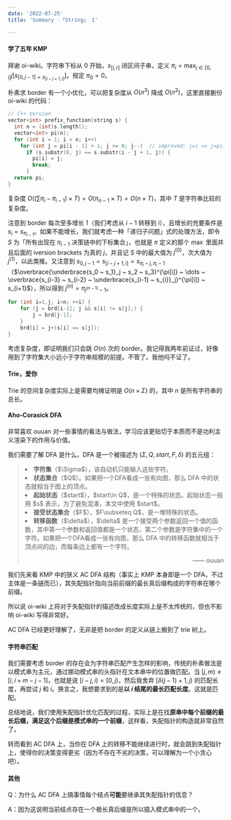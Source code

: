 ```yaml
---
date: '2022-07-25'
title: 'Summary -「String」 1'

---
```


#### 学了五年 KMP

拜谢 oi-wiki。字符串下标从 $0$ 开始，$s_{[l, r]}$ 闭区间子串，定义 $\displaystyle \pi_i = \max_{j \in [0, i]} j[s_{[0, j-1] = s_{[i-j+1, i]}}]$。规定 $\pi_0 = 0$。

朴素求 border 有一个小优化，可以把复杂度从 $O(n^3)$ 降成 $O(n^2)$，这里直接蒯份 oi-wiki 的代码：

```cpp
// C++ Version
vector<int> prefix_function(string s) {
  int n = (int)s.length();
  vector<int> pi(n);
  for (int i = 1; i < n; i++)
    for (int j = pi[i - 1] + 1; j >= 0; j--)  // improved: j=i => j=pi[i-1]+1
      if (s.substr(0, j) == s.substr(i - j + 1, j)) {
        pi[i] = j;
        break;
      }
  return pi;
}
```

复杂度 $O\left(\left(\sum \pi_i-\pi_{i-1}\right)\times T\right) = O(\pi_{n-1}\times T) = O(n \times T)$，其中 $T$ 是字符串比较的复杂度。

注意到 border 每次至多增长 $1$（我们考虑从 $i-1$ 转移到 $i$），且增长的充要条件是 $s_i = s_{\pi_{i-1}}$。如果不能增长，我们就考虑一种「递归子问题」式的处理方法，即令 $S$ 为「所有出现在 $\pi_{i-1}$ 决策链中的下标集合」，也就是 $\pi$ 定义的那个 $\max$ 里面并且后面的 iversion brackets 为真的 $j$，并且记 $S$ 中的最大值为 $j^{(0)}$，次大值为 $j^{(1)}$，以此类推。又注意到 $s_{0, j-1} = s_{[i-j+1, i]} = s_{\pi_i-j, \pi_i-1}$（$\overbrace{\underbrace{s_0 ~ s_1}_j ~ s_2 ~ s_3}^{\pi[i]} ~ \dots ~ \overbrace{s_{i-3} ~ s_{i-2} ~ \underbrace{s_{i-1} ~ s_{i}}_j}^{\pi[i]} ~ s_{i+1}$），所以得到 $j^{(n)} = \pi_{j^{(n-1)}-1}$。

```cpp
for (int i=1,j; i<n; ++i) {
    for (j = brd[i-1]; j && s[i] != s[j];) {
        j = brd[j-1];
    }
    brd[i] = j+(s[i] == s[j]);
}
```

考虑复杂度，即证明我们只会跳 $O(n)$ 次的 border。我记得我两年前证过，好像用到了字符集大小远小于字符串规模的前提。不管了。我他吗不证了。

#### Trie，爱你

Trie 的空间复杂度实际上是需要均摊证明是 $O(n\times\Sigma)$ 的，其中 $n$ 是所有字符串的总长。

#### Aho-Corasick DFA

非常喜欢 ouuan 对一些事情的看法与做法，学习应该更贴切于本质而不是功利主义渲染下的作用与价值。

我们需要了解 DFA 是什么。DFA 是一个被描述为 $(\Sigma, Q, start, F, \delta)$ 的五元组：

><li><strong>字符集</strong>（$\Sigma$），该自动机只能输入这些字符。</li>
><li><strong>状态集合</strong>（$Q$）。如果把一个DFA看成一张有向图，那么 DFA 中的状态就相当于图上的顶点。</li>
><li><strong>起始状态</strong>（$start$），$start\in Q$，是一个特殊的状态。起始状态一般用 $s$ 表示，为了避免混淆，本文中使用 $start$。</li>
><li><strong>接受状态集合</strong>（$F$），$F\subseteq Q$，是一堆特殊的状态。</li>
><li><strong>转移函数</strong>（$\delta$），$\delta$ 是一个接受两个参数返回一个值的函数，其中第一个参数和返回值都是一个状态，第二个参数是字符集中的一个字符。如果把一个DFA看成一张有向图，那么 DFA 中的转移函数就相当于顶点间的边，而每条边上都有一个字符。</li>
><p align="right">—— ouuan</p>

我们先来看 KMP 中的狭义 AC DFA 结构（事实上 KMP 本身即是一个 DFA，不过主体是一条链而已），其失配指针指向当前前缀的最长真后缀构成的字符串在哪个前缀。

所以说 oi-wiki 上将对于失配指针的描述改成长度实际上是不太传统的，但也不影响 oi-wiki 写得非常好。

AC DFA 已经更好理解了，无非是把 border 的定义从链上搬到了 trie 树上。

#### 字符串匹配

我们需要考虑 border 的存在会为字符串匹配产生怎样的影响，传统的朴素做法是以模式串为主元，通过挪动模式串的头指针在文本串中的位置做匹配。当 $[j, m) \neq [i, i+m-j-1]$，也就是说 $[i-j, i)=[0,j)$，然后我舍弃 $[\delta(j-1)+1, j)$ 的匹配长度，再尝试 $j$ 和 $i$。换言之，我想要求到的是**以 $i$ 结尾的最长匹配长度**。这就是匹配。

总结地说，我们使用失配指针优化匹配的过程，实际上是在找**原串中每个前缀的最长后缀，满足这个后缀是模式串的一个前缀**，这样看，失配指针的构造就非常自然了。

转而看到 AC DFA 上，当你在 DFA 上的转移不能继续进行时，就会跳到失配指针上，使得你的决策变得更劣（因为不存在不劣的决策，可以理解为一个小贪心吧）。

#### 其他

Q：为什么 AC DFA 上搞事情每个结点**可能**要继承其失配指针的信息？

A：因为这说明当前结点存在一个极长真后缀是所以插入模式串中的一个。